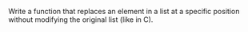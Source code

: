 Write a function that replaces an element in a list at a specific position without modifying the original list (like in C).
